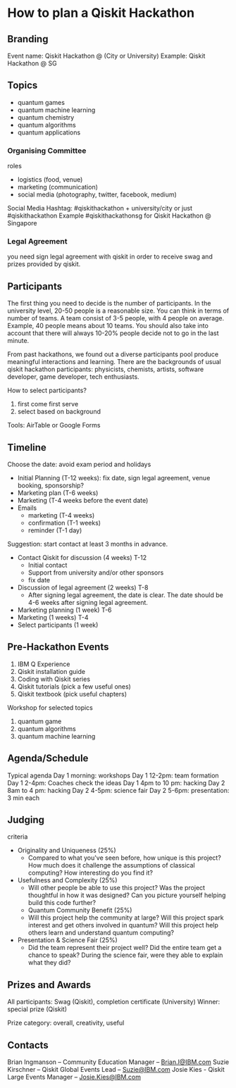# How to plan a Qiskit Hackathon


## Branding
Event name: Qiskit Hackathon @ (City or University)
Example: Qiskit Hackathon @ SG

## Topics

- quantum games
- quantum machine learning
- quantum chemistry
- quantum algorithms
- quantum applications

### Organising Committee
roles
- logistics (food, venue)
- marketing (communication)
- social media (photography, twitter, facebook, medium)

Social Media
Hashtag: #qiskithackathon + university/city or just #qiskithackathon
Example #qiskithackathonsg for Qiskit Hackathon @ Singapore

### Legal Agreement
you need sign legal agreement with qiskit in order to receive swag and prizes provided by qiskit.

## Participants
The first thing you need to decide is the number of participants. In the university level, 20-50 people is a reasonable size. You can think in terms of number of teams. A team consist of 3-5 people, with 4 people on average. Example, 40 people means about 10 teams. You should also take into account that there will always 10-20% people decide not to go in the last minute.

From past hackathons, we found out a diverse participants pool produce meaningful interactions and learning. There are the backgrounds of usual qiskit hackathon participants: physicists, chemists, artists, software developer, game developer, tech enthusiasts.

How to select participants?
1. first come first serve
1. select based on background

Tools: AirTable or Google Forms

## Timeline
Choose the date: avoid exam period and holidays

- Initial Planning (T-12 weeks): fix date, sign legal agreement, venue booking, sponsorship?
- Marketing plan (T-6 weeks)
- Marketing (T-4 weeks before the event date)
- Emails
   - marketing (T-4 weeks)
   - confirmation (T-1 weeks)
   - reminder (T-1 day)

Suggestion: start contact at least 3 months in advance.

- Contact Qiskit for discussion (4 weeks) T-12
   - Initial contact
   - Support from university and/or other sponsors
   - fix date
- Discussion of legal agreement (2 weeks) T-8
   - After signing legal agreement, the date is clear. The date should be 4-6 weeks after signing legal agreement.
- Marketing planning (1 week) T-6
- Marketing (1 weeks) T-4
- Select participants (1 week)

## Pre-Hackathon Events
1. IBM Q Experience
1. Qiskit installation guide
1. Coding with Qiskit series
1. Qiskit tutorials (pick a few useful ones)
1. Qiskit textbook (pick useful chapters)

Workshop for selected topics
1. quantum game
1. quantum algorithms
1. quantum machine learning

## Agenda/Schedule

Typical agenda
Day 1 morning: workshops
Day 1 12-2pm: team formation
Day 1 2-4pm: Coaches check the ideas
Day 1 4pm to 10 pm: hacking
Day 2 8am to 4 pm: hacking
Day 2 4-5pm: science fair
Day 2 5-6pm: presentation: 3 min each

## Judging

criteria
- Originality and Uniqueness (25%)
  - Compared to what you've seen before, how unique is this project? How much does
it challenge the assumptions of classical computing? How interesting do you find
it?
- Usefulness and Complexity (25%)
  - Will other people be able to use this project? Was the project thoughtful in how it was designed? Can you picture yourself helping build this code further?
  - Quantum Community Benefit (25%)
  - Will this project help the community at large? Will this project spark interest and
get others involved in quantum? Will this project help others learn and understand
quantum computing?
- Presentation & Science Fair (25%)
  - Did the team represent their project well? Did the entire team get a chance to speak? During the science fair, were they able to explain what they did?

## Prizes and Awards
All participants: Swag (Qiskit), completion certificate (University)
Winner: special prize (Qiskit)

Prize category: overall, creativity, useful

## Contacts
Brian Ingmanson – Community Education Manager – Brian.I@IBM.com
Suzie Kirschner – Qiskit Global Events Lead – Suzie@IBM.com
Josie Kies - Qiskit Large Events Manager – Josie.Kies@IBM.com
